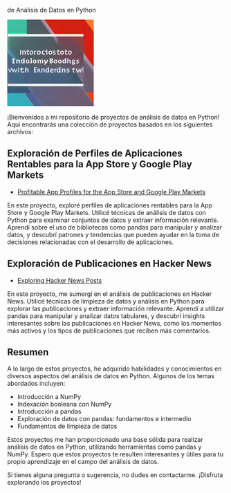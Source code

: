  de Análisis de Datos en Python

<img src="READ.jpeg" alt="READ" style="width:200px;"/>



¡Bienvenidos a mi repositorio de proyectos de análisis de datos en Python! Aquí encontrarás una colección de proyectos basados en los siguientes archivos:

## Exploración de Perfiles de Aplicaciones Rentables para la App Store y Google Play Markets

- [Profitable App Profiles for the App Store and Google Play Markets](https://github.com/albertjimrod/data-projects/blob/main/01%20Python/00-Profitable%20App%20Profiles%20for%20the%20App%20Store%20and%20Google%20Play%20Markets/Profitable%20App%20Profiles%20For%20The%20App%20Store%20And%20Google%20Play%20Markets.ipynb)

En este proyecto, exploré perfiles de aplicaciones rentables para la App Store y Google Play Markets. Utilicé técnicas de análisis de datos con Python para examinar conjuntos de datos y extraer información relevante. Aprendí sobre el uso de bibliotecas como pandas para manipular y analizar datos, y descubrí patrones y tendencias que pueden ayudar en la toma de decisiones relacionadas con el desarrollo de aplicaciones.

## Exploración de Publicaciones en Hacker News

- [Exploring Hacker News Posts](https://github.com/albertjimrod/data-projects/blob/main/01%20Python/01-Exploring%20Hacker%20News%20Posts/Exploring%20Hacker%20News%20Post_DQ_finish.ipynb)

En este proyecto, me sumergí en el análisis de publicaciones en Hacker News. Utilicé técnicas de limpieza de datos y análisis en Python para explorar las publicaciones y extraer información relevante. Aprendí a utilizar pandas para manipular y analizar datos tabulares, y descubrí insights interesantes sobre las publicaciones en Hacker News, como los momentos más activos y los tipos de publicaciones que reciben más comentarios.

## Resumen

A lo largo de estos proyectos, he adquirido habilidades y conocimientos en diversos aspectos del análisis de datos en Python. Algunos de los temas abordados incluyen:

- Introducción a NumPy
- Indexación booleana con NumPy
- Introducción a pandas
- Exploración de datos con pandas: fundamentos e intermedio
- Fundamentos de limpieza de datos

Estos proyectos me han proporcionado una base sólida para realizar análisis de datos en Python, utilizando herramientas como pandas y NumPy. Espero que estos proyectos te resulten interesantes y útiles para tu propio aprendizaje en el campo del análisis de datos.

Si tienes alguna pregunta o sugerencia, no dudes en contactarme. ¡Disfruta explorando los proyectos!

